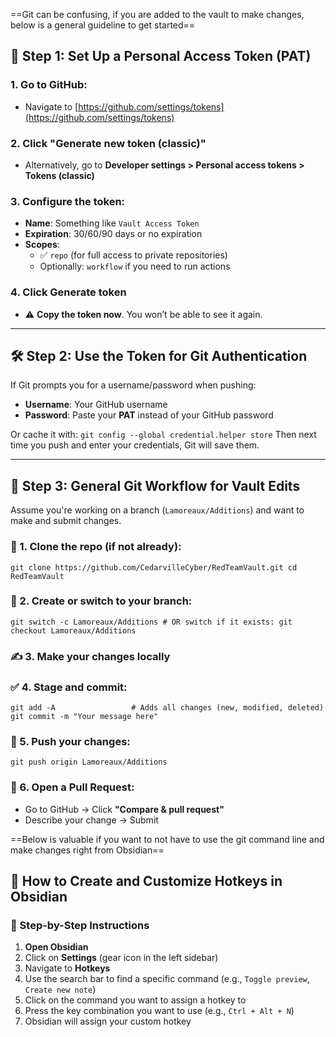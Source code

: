 
==Git can be confusing, if you are added to the vault to make changes, below is a general guideline to get started==

## 🔐 Step 1: Set Up a Personal Access Token (PAT)
### 1. Go to GitHub:

- Navigate to [https://github.com/settings/tokens](https://github.com/settings/tokens)
    
### 2. Click **"Generate new token (classic)"**

- Alternatively, go to **Developer settings > Personal access tokens > Tokens (classic)**
    
### 3. Configure the token:

- **Name**: Something like `Vault Access Token`
- **Expiration**: 30/60/90 days or no expiration
- **Scopes**:
    - ✅ `repo` (for full access to private repositories)
    - Optionally: `workflow` if you need to run actions
### 4. Click **Generate token**
- ⚠️ **Copy the token now**. You won’t be able to see it again.
    
---

## 🛠️ Step 2: Use the Token for Git Authentication

If Git prompts you for a username/password when pushing:
- **Username**: Your GitHub username
- **Password**: Paste your **PAT** instead of your GitHub password

Or cache it with:
`git config --global credential.helper store`
Then next time you push and enter your credentials, Git will save them.

---

## 🧱 Step 3: General Git Workflow for Vault Edits

Assume you're working on a branch (`Lamoreaux/Additions`) and want to make and submit changes.
### 🔄 1. Clone the repo (if not already):
`git clone https://github.com/CedarvilleCyber/RedTeamVault.git cd RedTeamVault`
### 🌿 2. Create or switch to your branch:
`git switch -c Lamoreaux/Additions # OR switch if it exists: git checkout Lamoreaux/Additions`

### ✍️ 3. Make your changes locally

### ✅ 4. Stage and commit:

`git add -A                 # Adds all changes (new, modified, deleted) git commit -m "Your message here"`
### 🚀 5. Push your changes:

`git push origin Lamoreaux/Additions`
### 🔁 6. Open a Pull Request:
- Go to GitHub → Click **"Compare & pull request"**
- Describe your change → Submit

==Below is valuable if you want to not have to use the git command line and make changes right from Obsidian==
## 🔧 How to Create and Customize Hotkeys in Obsidian

### 🧭 Step-by-Step Instructions

1. **Open Obsidian**
2. Click on **Settings** (gear icon in the left sidebar)
3. Navigate to **Hotkeys**
4. Use the search bar to find a specific command (e.g., `Toggle preview`, `Create new note`)
5. Click on the command you want to assign a hotkey to
6. Press the key combination you want to use (e.g., `Ctrl + Alt + N`)
7. Obsidian will assign your custom hotkey